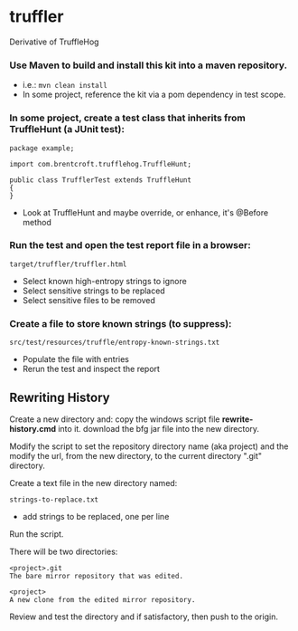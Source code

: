 # truffler
Derivative of TruffleHog

### Use Maven to build and install this kit into a maven repository.

*  i.e.: ```mvn clean install```
*  In some project, reference the kit via a pom dependency in test scope.


### In some project, create a test class that inherits from TruffleHunt (a JUnit test):

    package example;

    import com.brentcroft.trufflehog.TruffleHunt;

    public class TrufflerTest extends TruffleHunt
    {
    }

*  Look at TruffleHunt and maybe override, or enhance, it's @Before method


### Run the test and open the test report file in a browser:

    target/truffler/truffler.html

*  Select known high-entropy strings to ignore
*  Select sensitive strings to be replaced
*  Select sensitive files to be removed


### Create a file to store known strings (to suppress):

    src/test/resources/truffle/entropy-known-strings.txt

*  Populate the file with entries
*  Rerun the test and inspect the report

## Rewriting History

Create a new directory and:
    copy the windows script file **rewrite-history.cmd** into it.
    download the bfg jar file into the new directory.

Modify the script to set the repository directory name (aka project)
and the modify the url, from the new directory, to the current directory ".git" directory.

Create a text file in the new directory named:

    strings-to-replace.txt

*  add strings to be replaced, one per line


Run the script.

There will be two directories:

    <project>.git
    The bare mirror repository that was edited.

    <project>
    A new clone from the edited mirror repository.

Review and test the <project> directory and if satisfactory, then push to the origin.

